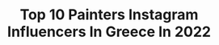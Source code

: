 ---
title: Top 10 Painters Instagram Influencers In Greece In 2022
description: >-
  Find top painters Instagram influencers in Greece in 2022. Most popular hashtags: #painting #contemporaryart #drawing #greece.
platform: Instagram
hits: 23
text_top: Identify the top-rated Instagram profiles on inBeat.
text_bottom: Our search engine aggregates 23 Instagram influencers like this in Greece for you to work with.
profiles:
  - username: "avgoustidisermis"
    fullname: >-
      Avgoustidis Ermis-Ανάργυρος
    bio: >-
      Ermis Anargyros Avgoustidis - painter, musician, photographer, poet and film maker.
    location: "Greece"
    followers: 37257
    engagement: 658
    commentsToLikes: 0.019316
    id: ck0u0jjortz8g0i19tukmrjf1
    verified: false
    hashtags: "#argyris, #landscapes, #photo, #amazing"
  - username: "anastasiou.dimitris"
    fullname: >-
      Dimitris Anastasiou
    bio: >-
      Painter, Greece, 1979. Lives and works in Athens.
    location: "Greece"
    followers: 13367
    engagement: 780
    commentsToLikes: 0.025080
    id: ckaotu276xisw0i788lmhzai3
    verified: false
    hashtags: "#selfportrait, #polyptych, #kaleidoscopepublications, #contemporarypainting"
  - username: "vassia_kostara"
    fullname: >-
      Vassia Kostara
    bio: >-
      * Founder of Vassia Kostara Limited Collections * Designer & painter * Style advisor on @elenimenegaki TV Show * Always Inspired 📸
    location: "Greece"
    followers: 165262
    engagement: 518
    commentsToLikes: 0.007753
    id: ck14kql0kqtfu0i1917cplvzf
    verified: false
    hashtags: "#ootd, #vassiakostaralimitedcollections, #alwaysinspired, #ss20"
  - username: "nikolas_tower"
    fullname: >-
      Nikolaos Kafasis 🦋
    bio: >-
      Watercolorist by day - oil painter by night 🎨 lvl 22 🌟 Commissions are Open: DM me! 👥 Second/store acc @nikolastower 🖌️ Art supply enthusiast 🏷️Shop:
    location: "Greece"
    followers: 200599
    engagement: 390
    commentsToLikes: 0.006610
    id: ck0tu3bld5g0d0i19hy5g68lp
    verified: false
    hashtags: "#fantasyart, #inktoberday4, #illustration, #workinprogressart"
  - username: "michalisgoumas"
    fullname: >-
      Michalis Goumas
    bio: >-
      • Visual Arts • Painter - Creative Photographer - Art Director #michalisgoumas - #michalisgoumasphotography
    location: "Greece"
    followers: 11118
    engagement: 515
    commentsToLikes: 0.015955
    id: ck8sxsv8rijgd0j78tezyzv4j
    verified: false
    hashtags: "#breeding, #artforsale, #oilpainting, #painting"
  - username: "elysios_c"
    fullname: >-
      Elysios
    bio: >-
      📍Athens,🇬🇷 💌DM or email me for commissions
    location: "Greece"
    followers: 14264
    engagement: 1473
    commentsToLikes: 0.016177
    id: ck0ue8p1okqsu0i19f0xmkfgt
    verified: false
    hashtags: "#artcommissions, #painting, #sketchdaily, #sketchbook"
  - username: "ioannis_lassithiotakis"
    fullname: >-
      Ioannis Lassithiotakis
    bio: >-
      Based in Athens, F/B : Ioannis Lassithiotakis. Professor at the Uniwa. Represented:Alfa gallery Miami, 104 gallery N.Y, Dlgallery, ArtStar NY
    location: "Greece"
    followers: 12953
    engagement: 602
    commentsToLikes: 0.027445
    id: ck0tx9naiidp90i19qgr1hyvx
    verified: false
    hashtags: ""
  - username: "pigi_devetzi"
    fullname: >-
      Πηγή Δεβετζή Official
    bio: >-
      Olympic champion 🏆medalist in Triple Jump Athens 2004 Beijing 2008 P.B 15.32 🥇🥈🥉sports psychology,professional athlete,physiotherapist KOLITES 🤪🤪🤪
    location: "Greece"
    followers: 43642
    engagement: 331
    commentsToLikes: 0.209217
    id: ck5znqqvhozbb0i146jkg7fe7
    verified: true
    hashtags: "#greekbrand, #happy, #amazing, #fantastic"
  - username: "theodoroszagorakis"
    fullname: >-
      Zagor07
    bio: >-
      Captain of European Championship 2004 Greek National Football Team 🔵⚪ Member of the European Parliament
    location: "Greece"
    followers: 13046
    engagement: 1302
    commentsToLikes: 0.015281
    id: ck5c6dawc579p0i1151tpw781
    verified: true
    hashtags: "#europeanparliament, #covid, #gr, #birthdaygirl"
  - username: "zalligraphy__"
    fullname: >-
      ℓαнzα ѕυƒα∂ 🌻
    bio: >-
      ℓιƒє ιѕ вєαυтιιƒυℓℓℓℓℓ 😇❤️ | 🇴🇲 × 🇮🇳 | | ᥇ꪗꫀ ƚꪖӄe ᥴꪖrꫀ. | 💜
    location: "Greece"
    followers: 2612
    engagement: 1545
    commentsToLikes: 0.129564
    id: ck9wg69f5s37x0j78oz1w17kj
    verified: false
    hashtags: "#editing, #thistooshallpass, #hijabiblogger, #photographerlife"
---